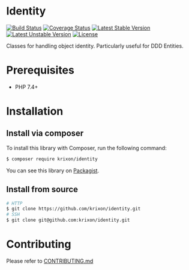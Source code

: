 Identity
========

[![Build Status](https://travis-ci.org/krixon/identity.svg?branch=master)](https://travis-ci.org/krixon/identity)
[![Coverage Status](https://coveralls.io/repos/github/krixon/identity/badge.svg?branch=master)](https://coveralls.io/github/krixon/identity?branch=master)
[![Latest Stable Version](https://poser.pugx.org/krixon/identity/v/stable)](https://packagist.org/packages/krixon/identity)
[![Latest Unstable Version](https://poser.pugx.org/krixon/identity/v/unstable)](https://packagist.org/packages/krixon/identity)
[![License](https://poser.pugx.org/krixon/identity/license)](https://packagist.org/packages/krixon/identity)

Classes for handling object identity. Particularly useful for DDD Entities.

# Prerequisites

- PHP 7.4+

# Installation
## Install via composer

To install this library with Composer, run the following command:

```sh
$ composer require krixon/identity
```

You can see this library on [Packagist](https://packagist.org/packages/krixon/identity).

## Install from source

```sh
# HTTP
$ git clone https://github.com/krixon/identity.git
# SSH
$ git clone git@github.com:krixon/identity.git
```

# Contributing

Please refer to [CONTRIBUTING.md](./CONTRIBUTING.md)

